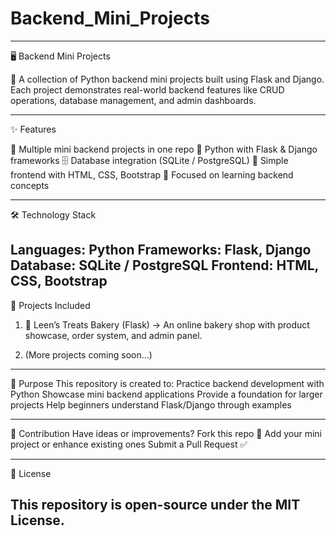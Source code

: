 # Backend_Mini_Projects
---
🖥 Backend Mini Projects

🚀 A collection of Python backend mini projects built using Flask and Django.
Each project demonstrates real-world backend features like CRUD operations, database management, and admin dashboards.

---

✨ Features

📂 Multiple mini backend projects in one repo
🐍 Python with Flask & Django frameworks
🗄 Database integration (SQLite / PostgreSQL)
🎨 Simple frontend with HTML, CSS, Bootstrap
🔑 Focused on learning backend concepts

---

🛠 Technology Stack

Languages: Python
Frameworks: Flask, Django
Database: SQLite / PostgreSQL
Frontend: HTML, CSS, Bootstrap
---

📂 Projects Included

1. 🍰 Leen’s Treats Bakery (Flask)
→ An online bakery shop with product showcase, order system, and admin panel.


2. (More projects coming soon...)


---

🎯 Purpose
This repository is created to:
Practice backend development with Python
Showcase mini backend applications
Provide a foundation for larger projects
Help beginners understand Flask/Django through examples


---

🤝 Contribution
Have ideas or improvements?
Fork this repo 🍴
Add your mini project or enhance existing ones
Submit a Pull Request ✅

---
📜 License

This repository is open-source under the MIT License.
---
